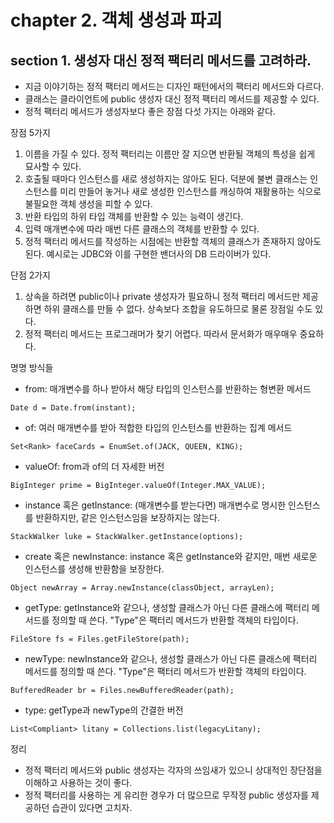 # chapter 2. 객체 생성과 파괴 

## section 1. 생성자 대신 정적 팩터리 메서드를 고려하라.

* 지금 이야기하는 정적 팩터리 메서드는 디자인 패턴에서의 팩터리 메서드와 다르다.
* 클래스는 클라이언트에 public 생성자 대신 정적 팩터리 메서드를 제공할 수 있다.
* 정적 팩터리 메서드가 생성자보다 좋은 장점 다섯 가지는 아래와 같다.

장점 5가지

1. 이름을 가질 수 있다. 정적 팩터리는 이름만 잘 지으면 반환될 객체의 특성을 쉽게 묘사할 수 있다.
2. 호출될 때마다 인스턴스를 새로 생성하지는 않아도 된다. 덕분에 불변 클래스는 인스턴스를 미리 만들어 놓거나 새로 생성한 인스턴스를 캐싱하여 재활용하는 식으로 불필요한 객체 생성을 피할 수 있다.
3. 반환 타입의 하위 타입 객체를 반환할 수 있는 능력이 생긴다.
4. 입력 매개변수에 따라 매번 다른 클래스의 객체를 반환할 수 있다.
5. 정적 팩터리 메서드를 작성하는 시점에는 반환할 객체의 클래스가 존재하지 않아도 된다. 예시로는 JDBC와 이를 구현한 밴더사의 DB 드라이버가 있다.

단점 2가지

1. 상속을 하려면 public이나 private 생성자가 필요하니 정적 팩터리 메서드만 제공하면 하위 클래스를 만들 수 없다. 상속보다 조합을 유도하므로 물론 장점일 수도 있다.
2. 정적 팩터리 메서드는 프로그래머가 찾기 어렵다. 따라서 문서화가 매우매우 중요하다.

명명 방식들

* from: 매개변수를 하나 받아서 해당 타입의 인스턴스를 반환하는 형변환 메서드
```
Date d = Date.from(instant);
```

* of: 여러 매개변수를 받아 적합한 타입의 인스턴스를 반환하는 집계 메서드
```
Set<Rank> faceCards = EnumSet.of(JACK, QUEEN, KING);
```

* valueOf: from과 of의 더 자세한 버전
```
BigInteger prime = BigInteger.valueOf(Integer.MAX_VALUE);
```

* instance 혹은 getInstance: (매개변수를 받는다면) 매개변수로 명시한 인스턴스를 반환하지만, 같은 인스턴스임을 보장하지는 않는다.
```
StackWalker luke = StackWalker.getInstance(options);
```

* create 혹은 newInstance: instance 혹은 getInstance와 같지만, 매번 새로운 인스턴스를 생성해 반환함을 보장한다.
```
Object newArray = Array.newInstance(classObject, arrayLen);
```

* getType: getInstance와 같으나, 생성할 클래스가 아닌 다른 클래스에 팩터리 메서드를 정의할 때 쓴다. "Type"은 팩터리 메서드가 반환할 객체의 타입이다.
```
FileStore fs = Files.getFileStore(path);
```

* newType: newInstance와 같으나, 생성할 클래스가 아닌 다른 클래스에 팩터리 메서드를 정의할 때 쓴다. "Type"은 팩터리 메서드가 반환할 객체의 타입이다.
```
BufferedReader br = Files.newBufferedReader(path);
```

* type: getType과 newType의 간결한 버전
```
List<Compliant> litany = Collections.list(legacyLitany);
```

정리 

* 정적 팩터리 메서드와 public 생성자는 각자의 쓰임새가 있으니 상대적인 장단점을 이해하고 사용하는 것이 좋다.
* 정적 팩터리를 사용하는 게 유리한 경우가 더 많으므로 무작정 public 생성자를 제공하던 습관이 있다면 고치자.
